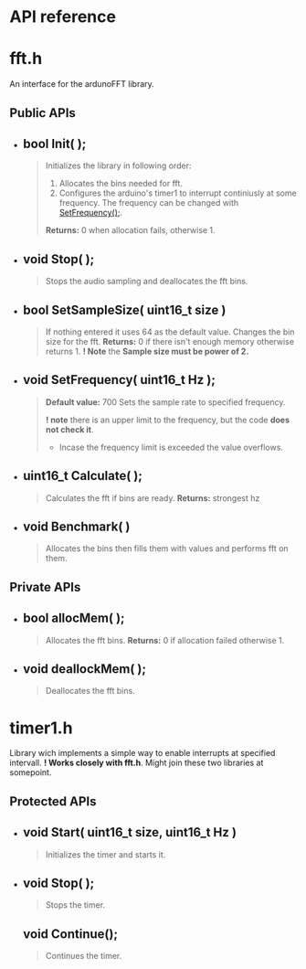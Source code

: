 # API reference

  

  

# fft.h

An interface for the ardunoFFT library.

## Public APIs

* ## bool **Init**( );

  >Initializes the library in following order:
  > 1. Allocates the bins needed for fft.
  > 2. Configures the arduino's timer1 to interrupt continiusly at some frequency.
  > The frequency can be changed with [SetFrequency();](#void-setfrequency-uint16_t-hz-).
  >
   >**Returns:** 0 when allocation fails, otherwise 1.

* ## void **Stop**( );

  > Stops the audio sampling and deallocates the fft bins.

  

* ## bool **SetSampleSize**( uint16_t size )

  	> If nothing entered it uses 64 as the default value.
  	>Changes the bin size for the fft.
	> **Returns:** 0 if there isn't enough memory otherwise returns 1.
	> **! Note** the ****Sample size must be power of 2.****

* ## void **SetFrequency**( uint16_t Hz );
	> **Default value:** 700
	> Sets the sample rate to specified frequency.
	>
	> **! note** there is an upper limit to the frequency, but the code **does not check it**.
	> * Incase the frequency limit is exceeded the value overflows.

  

* ## uint16_t **Calculate**( );

	> Calculates the fft if bins are ready.
	> **Returns:** strongest hz

  

* ## void **Benchmark**( )
	> Allocates the bins then fills them with values and performs fft on them.

  

## Private APIs

* ## bool **allocMem**( );
	>Allocates the fft bins.
	>**Returns:** 0 if allocation failed otherwise 1.

* ## void **deallockMem**( );

	> Deallocates the fft bins.

  
  

# timer1.h

Library wich implements a simple way to enable interrupts at specified intervall. **! Works closely with fft.h**. Might join these two libraries at somepoint.

  

## Protected APIs

* ## void **Start**( uint16_t size, uint16_t Hz )
	> Initializes the timer and starts it.
	

* ## void **Stop**( );
	> Stops the timer.
	## void Continue();
	> Continues the timer.
